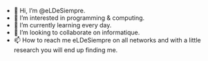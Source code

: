 - 👋 Hi, I’m @eLDeSiempre.
- 👀 I’m interested in programming & computing.
- 🌱 I’m currently learning every day.
- 💞️ I’m looking to collaborate on informatique.
- 📫 How to reach me eLDeSiempre on all networks and with a little research you will end up finding me.

<!---
eLDeSiempre/eLDeSiempre is a ✨ special ✨ repository because its `README.md` (this file) appears on your GitHub profile.
You can click the Preview link to take a look at your changes.
--->
